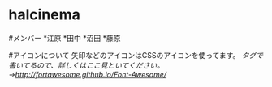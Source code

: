 # halcinema
#メンバー
*江原
*田中
*沼田
*藤原

#アイコンについて
矢印などのアイコンはCSSのアイコンを使ってます。
<i>タグで書いてるので、詳しくはここ見といてください。→http://fortawesome.github.io/Font-Awesome/
